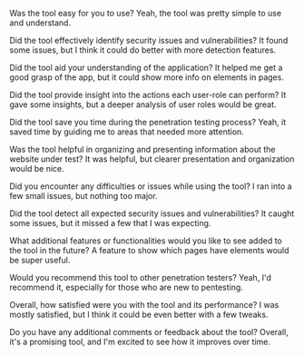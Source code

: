 Was the tool easy for you to use?
Yeah, the tool was pretty simple to use and understand.

Did the tool effectively identify security issues and vulnerabilities?
It found some issues, but I think it could do better with more detection features.

Did the tool aid your understanding of the application?
It helped me get a good grasp of the app, but it could show more info on elements in pages.

Did the tool provide insight into the actions each user-role can perform?
It gave some insights, but a deeper analysis of user roles would be great.

Did the tool save you time during the penetration testing process?
Yeah, it saved time by guiding me to areas that needed more attention.

Was the tool helpful in organizing and presenting information about the website under test?
It was helpful, but clearer presentation and organization would be nice.

Did you encounter any difficulties or issues while using the tool?
I ran into a few small issues, but nothing too major.

Did the tool detect all expected security issues and vulnerabilities?
It caught some issues, but it missed a few that I was expecting.

What additional features or functionalities would you like to see added to the tool in the future?
A feature to show which pages have elements would be super useful.

Would you recommend this tool to other penetration testers?
Yeah, I'd recommend it, especially for those who are new to pentesting.

Overall, how satisfied were you with the tool and its performance?
I was mostly satisfied, but I think it could be even better with a few tweaks.

Do you have any additional comments or feedback about the tool?
Overall, it's a promising tool, and I'm excited to see how it improves over time.